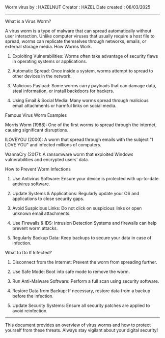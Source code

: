 Worm virus by : HAZELNUT
Creator : HAZEL
Date created : 08/03/2025

---
What is a Virus Worm?

A virus worm is a type of malware that can spread automatically without user interaction. Unlike computer viruses that usually require a host file to spread, worms can replicate themselves through networks, emails, or external storage media.
How Worms Work.

1. Exploiting Vulnerabilities: Worms often take advantage of security flaws in operating systems or applications.

2. Automatic Spread: Once inside a system, worms attempt to spread to other devices in the network.


3. Malicious Payload: Some worms carry payloads that can damage data, steal information, or install backdoors for hackers.


4. Using Email & Social Media: Many worms spread through malicious email attachments or harmful links on social media.



Famous Virus Worm Examples

Morris Worm (1988): One of the first worms to spread through the internet, causing significant disruptions.

ILOVEYOU (2000): A worm that spread through emails with the subject "I LOVE YOU" and infected millions of computers.

WannaCry (2017): A ransomware worm that exploited Windows vulnerabilities and encrypted users' data.


How to Prevent Worm Infections

1. Use Antivirus Software: Ensure your device is protected with up-to-date antivirus software.


2. Update Systems & Applications: Regularly update your OS and applications to close security gaps.


3. Avoid Suspicious Links: Do not click on suspicious links or open unknown email attachments.


4. Use Firewalls & IDS: Intrusion Detection Systems and firewalls can help prevent worm attacks.


5. Regularly Backup Data: Keep backups to secure your data in case of infection.



What to Do If Infected?

1. Disconnect from the Internet: Prevent the worm from spreading further.


2. Use Safe Mode: Boot into safe mode to remove the worm.


3. Run Anti-Malware Software: Perform a full scan using security software.


4. Restore Data from Backup: If necessary, restore data from a backup before the infection.


5. Update Security Systems: Ensure all security patches are applied to avoid reinfection.



---

This document provides an overview of virus worms and how to protect yourself from these threats. Always stay vigilant about your digital security!
